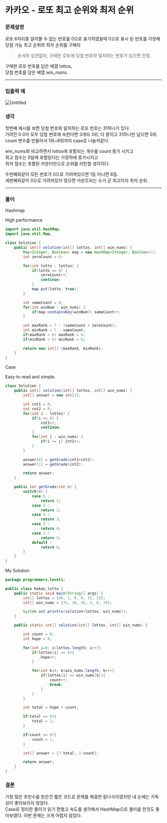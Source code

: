 # 카카오 - 로또 최고 순위와 최저 순위

### **문제설명**

로또 6자리중 알아볼 수 없는 번호를 0으로 표기하였을때 0으로 표시 된 번호를 가정해 당첨 가능 최고 순위와 최저 순위를 구해라

> 순서와 상관없이, 구매한 로또에 당첨 번호와 일치하는 번호가 있으면 인정.
> 

구매한 로또 번호를 담은 배열 lottos,  
당첨 번호를 담은 배열 win_nums.

---

### 입출력 예

![Untitled](https://user-images.githubusercontent.com/72185011/174445897-407d4109-5b82-4a9b-b2ac-fa7060622457.png)

### 생각

첫번째 예시를 보면 당첨 번호와 일치하는 로또 번호는 31하나가 있다.   
가려진 0 0이 모두 당첨 번호에 속한다면 3개라 3위, 다 꽝이고 31하나만 남으면 5위.  
count 변수를 만들어서 1위~6위까지 case로 나눌꺼같다.  

win_nums와 비교하면서 lottos에 포함되는 개수를 count 증가 시키고   
최고 점수는 0일때 포함된다는 가정하에 증가시키고   
최저 점수는 포함된 카운터만으로 순위를 리턴할 생각이다.  

두번째와같이 모든 번호가 0으로 가려져있으면 1등 아니면 6등.    
세번째와같이 0으로 가려져있지 않으면 카운트되는 수가 곧 최고이자 최저 순위.  

---

### 풀이

Hashmap 

High performance 

```java
import java.util.HashMap;
import java.util.Map;

class Solution {
    public int[] solution(int[] lottos, int[] win_nums) {
        Map<Integer, Boolean> map = new HashMap<Integer, Boolean>();
        int zeroCount = 0;

        for(int lotto : lottos) {
            if(lotto == 0) {
                zeroCount++;
                continue;
            }
            map.put(lotto, true);
        }

        int sameCount = 0;
        for(int winNum : win_nums) {
            if(map.containsKey(winNum)) sameCount++;
        }

        int maxRank = 7 - (sameCount + zeroCount);
        int minRank = 7 - sameCount;
        if(maxRank > 6) maxRank = 6;
        if(minRank > 6) minRank = 6;

        return new int[] {maxRank, minRank};
    }
}
```

Case 

Easy to read and simple.

```java
class Solution {
    public int[] solution(int[] lottos, int[] win_nums) {
        int[] answer = new int[2];

        int cnt1 = 0;
        int cnt2 = 0;
        for(int i : lottos) {
            if(i == 0) {
                cnt1++;
                continue;
            }
            for(int j : win_nums) {
                if(i == j) cnt2++;
            }
        }

        answer[0] = getGrade(cnt1+cnt2);
        answer[1] = getGrade(cnt2);

        return answer;
    }

    public int getGrade(int n) {
        switch(n) {
            case 6 :
                return 1;
            case 5 :
                return 2;
            case 4 :
                return 3;
            case 3 :
                return 4;
            case 2 :
                return 5;
            default :
                return 6;
        }
    }
}
```

My Solution

```java
package programmers.level1;

public class Kakao_lotto {
    public static void main(String[] args) {
        int[] lottos = {44, 1, 0, 0, 31, 25};
        int[] win_nums = {31, 10, 45, 1, 6, 19};

        System.out.println(solution(lottos, win_nums));
    }

    public static int[] solution(int[] lottos, int[] win_nums) {

        int count = 0;
        int hope = 0;

        for(int i=0; i<lottos.length; i++){
            if(lottos[i] == 0){
                hope++;
            }

            for(int k=0; k<win_nums.length; k++){
                if(lottos[i] == win_nums[k]){
                    count++;
                    break;
                }
            }
        }

        int total = hope + count;

        if(total == 0){
            total = 1;
        }

        if(count == 0){
            count = 1;
        }

        int[] answer = {7-total, 7-count};

        return answer;
    }
}
```

### 결론

가장 많은 추천수를 받은건 짧은 코드로 문제를 해결한 람다식이였지만 내 눈에는 가독성이 좋아보이지 않았다.  
Case로 정리한 풀이가 읽기 편했고 속도를 생각해서 HashMap으로 풀이를 한것도 좋아보였다. 이번 문제는 크게 어렵지 않았다.  

